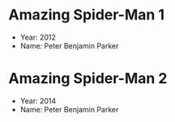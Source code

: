 # Amazing Spider-Man 1 
- Year: 2012 
- Name: Peter Benjamin Parker

 # Amazing Spider-Man 2
 - Year: 2014 
- Name: Peter Benjamin Parker
